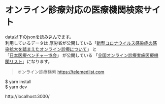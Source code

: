 # オンライン診療対応の医療機関検索サイト

data以下のjsonを読み込んでます。  
利用しているデータは 
厚労省が公開している「[新型コロナウイルス感染症の感染拡大を踏まえたオンライン診療について](https://www.mhlw.go.jp/stf/seisakunitsuite/bunya/kenkou_iryou/iryou/rinsyo/index_00014.html)」 と  
「[日本医療ベンチャー協会](https://jmva.or.jp/infomation/online0327/)」 が公開している 「[全国オンライン診療実施医療機関リスト](https://docs.google.com/spreadsheets/d/1FurZ-wC1br78T5PkN8YNkIMWlwe6RWoCkM07biy0D7k/edit#gid=1056937219)」になります。

> オンライン診療検索 https://telemedlist.com

$ yarn install  
$ yarn dev  

http://localhost:3000/

